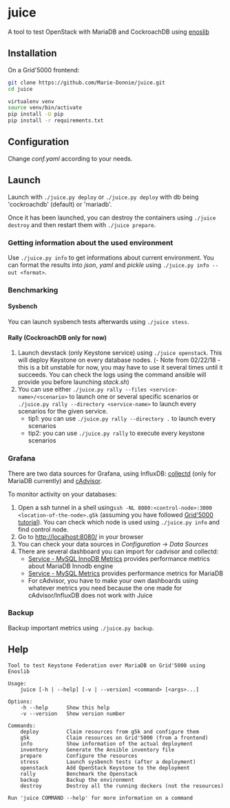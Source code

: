 # juice

A tool to test OpenStack with MariaDB and CockroachDB using [enoslib](https://github.com/BeyondTheClouds/enoslib)


## Installation

On a Grid'5000 frontend:

```bash
git clone https://github.com/Marie-Donnie/juice.git
cd juice
```

```bash
virtualenv venv
source venv/bin/activate
pip install -U pip
pip install -r requirements.txt
```

## Configuration

Change *conf.yaml* according to your needs.

## Launch

Launch with `./juice.py deploy` or `./juice.py deploy` with db being 'cockroachdb' (default) or 'mariadb'.

Once it has been launched, you can destroy the containers using `./juice destroy` and then restart them with `./juice prepare`.

### Getting information about the used environment

Use `./juice.py info` to get informations about current environment. You can format the results into *json*, *yaml* and *pickle* using `./juice.py info --out <format>`.

### Benchmarking

#### Sysbench

You can launch sysbench tests afterwards using `./juice stess`.

#### Rally (CockroachDB only for now)

1. Launch devstack (only Keystone service) using `./juice openstack`. This will deploy Keystone on every database nodes. (- Note from 02/22/18 - this is a bit unstable for now, you may have to use it several times until it succeeds. You can check the logs using the command ansible will provide you before launching *stack.sh*)
2. You can use either `./juice.py rally --files <service-name>/<scenario>` to launch one or several specific scenarios or `./juice.py rally --directory <service-name>` to launch every scenarios for the given service.
   * tip1: you can use `./juice.py rally --directory .` to launch every scenarios
   * tip2: you can use `./juice.py rally` to execute every keystone scenarios

### Grafana

There are two data sources for Grafana, using InfluxDB: [collectd](https://collectd.org/) (only for MariaDB currently) and [cAdvisor](https://github.com/google/cadvisor).

To monitor activity on your databases:
1. Open a ssh tunnel in a shell using`ssh -NL 8080:<control-node>:3000 <location-of-the-node>.g5k` (assuming you have followed [Grid'5000 tutorial](https://www.grid5000.fr/mediawiki/index.php/SSH#Using_SSH_with_ssh_proxycommand_setup_to_access_hosts_inside_Grid.275000)). You can check which node is used using `./juice.py info` and find control node.
2. Go to <http://localhost:8080/> in your browser
3. You can check your data sources in *Configuration* -> *Data Sources*
4. There are several dashboard you can import for cadvisor and collectd:
   * [Service - MySQL InnoDB Metrics](https://grafana.com/dashboards/564) provides performance metrics about MariaDB Innodb engine
   * [Service - MySQL Metrics](https://grafana.com/dashboards/561) provides performance metrics for MariaDB
   * For cAdvisor, you have to make your own dashboards using whatever metrics you need because the one made for cAdvisor/InfluxDB does not work with Juice

### Backup

Backup important metrics using `./juice.py backup`.

## Help

```
Tool to test Keystone Federation over MariaDB on Grid'5000 using Enoslib

Usage:
    juice [-h | --help] [-v | --version] <command> [<args>...]

Options:
    -h --help      Show this help
    -v --version   Show version number

Commands:
    deploy         Claim resources from g5k and configure them
    g5k            Claim resources on Grid'5000 (from a frontend)
    info           Show information of the actual deployment
    inventory      Generate the Ansible inventory file
    prepare        Configure the resources
    stress         Launch sysbench tests (after a deployment)
    openstack      Add OpenStack Keystone to the deployment
    rally          Benchmark the Openstack
    backup         Backup the environment
    destroy        Destroy all the running dockers (not the resources)

Run 'juice COMMAND --help' for more information on a command
```
